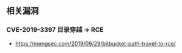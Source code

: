 相关漏洞
---

### CVE-2019-3397 目录穿越 -> RCE

- https://mengsec.com/2019/09/29/bitbucket-path-travel-to-rce/

